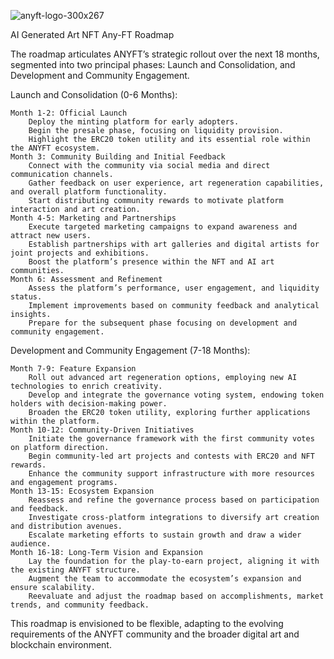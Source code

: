 ![anyft-logo-300x267](https://github.com/AnyFT-AI-NFT/Public_Files/assets/89907172/48287f47-bedf-452d-b06f-2074f353b03c)

AI Generated Art NFT
Any-FT
Roadmap

The roadmap articulates ANYFT’s strategic rollout over the next 18 months, segmented into two principal phases: Launch and Consolidation, and Development and Community Engagement.

Launch and Consolidation (0-6 Months):

    Month 1-2: Official Launch
        Deploy the minting platform for early adopters.
        Begin the presale phase, focusing on liquidity provision.
        Highlight the ERC20 token utility and its essential role within the ANYFT ecosystem.
    Month 3: Community Building and Initial Feedback
        Connect with the community via social media and direct communication channels.
        Gather feedback on user experience, art regeneration capabilities, and overall platform functionality.
        Start distributing community rewards to motivate platform interaction and art creation.
    Month 4-5: Marketing and Partnerships
        Execute targeted marketing campaigns to expand awareness and attract new users.
        Establish partnerships with art galleries and digital artists for joint projects and exhibitions.
        Boost the platform’s presence within the NFT and AI art communities.
    Month 6: Assessment and Refinement
        Assess the platform’s performance, user engagement, and liquidity status.
        Implement improvements based on community feedback and analytical insights.
        Prepare for the subsequent phase focusing on development and community engagement.

Development and Community Engagement (7-18 Months):

    Month 7-9: Feature Expansion
        Roll out advanced art regeneration options, employing new AI technologies to enrich creativity.
        Develop and integrate the governance voting system, endowing token holders with decision-making power.
        Broaden the ERC20 token utility, exploring further applications within the platform.
    Month 10-12: Community-Driven Initiatives
        Initiate the governance framework with the first community votes on platform direction.
        Begin community-led art projects and contests with ERC20 and NFT rewards.
        Enhance the community support infrastructure with more resources and engagement programs.
    Month 13-15: Ecosystem Expansion
        Reassess and refine the governance process based on participation and feedback.
        Investigate cross-platform integrations to diversify art creation and distribution avenues.
        Escalate marketing efforts to sustain growth and draw a wider audience.
    Month 16-18: Long-Term Vision and Expansion
        Lay the foundation for the play-to-earn project, aligning it with the existing ANYFT structure.
        Augment the team to accommodate the ecosystem’s expansion and ensure scalability.
        Reevaluate and adjust the roadmap based on accomplishments, market trends, and community feedback.

This roadmap is envisioned to be flexible, adapting to the evolving requirements of the ANYFT community and the broader digital art and blockchain environment.
